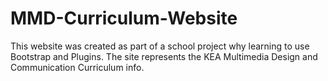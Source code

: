 # MMD-Curriculum-Website
This website was created as part of a school project why learning to use Bootstrap and Plugins. The site represents the KEA Multimedia Design and Communication Curriculum info. 